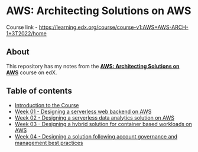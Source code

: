# AWS: Architecting Solutions on AWS
Course link - https://learning.edx.org/course/course-v1:AWS+AWS-ARCH-1+3T2022/home

## About
This repository has my notes from the [__AWS: Architecting Solutions on AWS__](https://learning.edx.org/course/course-v1:AWS+AWS-ARCH-1+3T2022/home) course on edX.

## Table of contents
- [Introduction to the Course](./introduction-to-the-course.md)
- [Week 01 - Designing a serverless web backend on AWS](./week-01-designing-a-serverless-web-backend-on-aws.md)
- [Week 02 - Designing a serverless data analytics solution on AWS](./week-02-designing-a-serverless-data-analytics-solution-on-aws.md)
- [Week 03 - Designing a hybrid solution for container based workloads on AWS](./week-03-designing-a-hybrid-solution-for-container-based-workloads-on-aws.md)
- [Week 04 - Designing a solution following account governance and management best practices](./week-04-designing-a-solution-following-account-governance-and-management-best-practices.md)